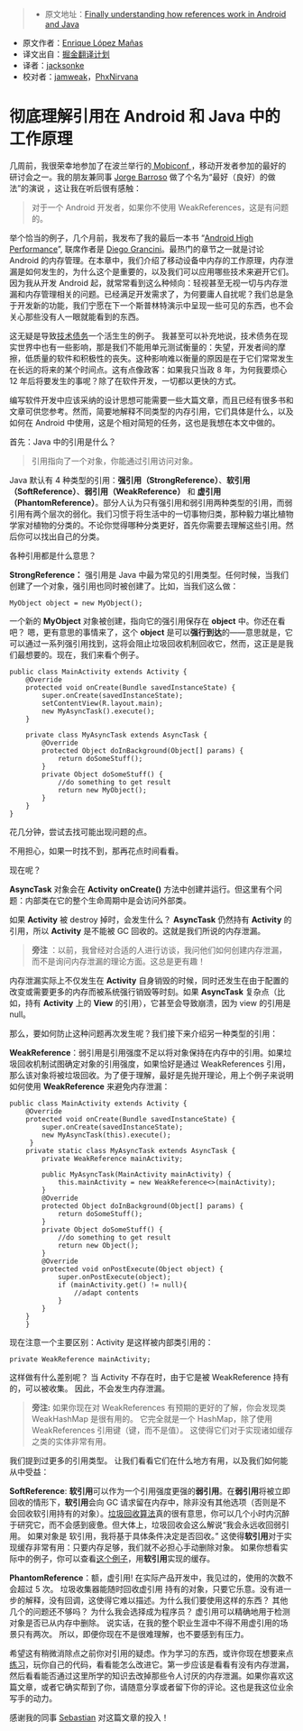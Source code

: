 > * 原文地址：[Finally understanding how references work in Android and Java](https://medium.com/google-developer-experts/finally-understanding-how-references-work-in-android-and-java-26a0d9c92f83#.x1m4ykp6m)
* 原文作者：[Enrique López Mañas](https://medium.com/@enriquelopezmanas)
* 译文出自：[掘金翻译计划](https://github.com/xitu/gold-miner)
* 译者：[jacksonke](https://github.com/jacksonke)
* 校对者：[jamweak](https://github.com/jamweak)，[PhxNirvana](https://github.com/phxnirvana) 

# 彻底理解引用在 Android 和 Java 中的工作原理
几周前，我很荣幸地参加了在波兰举行的[ Mobiconf ](http://2016.mobiconf.org/)，移动开发者参加的最好的研讨会之一。我的朋友兼同事 [Jorge Barroso](https://github.com/flipper83) 做了个名为“最好（良好）的做法”的演说 ，这让我在听后很有感触：

> 对于一个 Android 开发者，如果你不使用 WeakReferences，这是有问题的。

举个恰当的例子，几个月前，我发布了我的最后一本书 “[Android High Performance](https://goo.gl/DLyeXN)”, 联席作者是 [Diego Grancini](https://www.linkedin.com/in/diegograncini)。最热门的章节之一就是讨论 Android 的内存管理。在本章中，我们介绍了移动设备中内存的工作原理，内存泄漏是如何发生的，为什么这个是重要的，以及我们可以应用哪些技术来避开它们。因为我从开发 Android 起，就常常看到这么种倾向：轻视甚至无视一切与内存泄漏和内存管理相关的问题。已经满足开发需求了，为何要庸人自扰呢？我们总是急于开发新的功能，我们宁愿在下一个斯普林特演示中呈现一些可见的东西，也不会关心那些没有人一眼就能看到的东西。

这无疑是导致[技术债务](https://en.wikipedia.org/wiki/Technical_debt)一个活生生的例子。 我甚至可以补充地说，技术债务在现实世界中也有一些影响，那是我们不能用单元测试衡量的：失望，开发者间的摩擦，低质量的软件和积极性的丧失。这种影响难以衡量的原因是在于它们常常发生在长远的将来的某个时间点。这有点像政客：如果我只当政 8 年，为何我要烦心 12 年后将要发生的事呢？除了在软件开发，一切都以更快的方式。

编写软件开发中应该采纳的设计思想可能需要一些大篇文章，而且已经有很多书和文章可供您参考。然而，简要地解释不同类型的内存引用，它们具体是什么，以及如何在 Android 中使用，这是个相对简短的任务，这也是我想在本文中做的。

首先：Java 中的引用是什么？

> 引用指向了一个对象，你能通过引用访问对象。

Java 默认有 4 种类型的引用：**强引用（StrongReference）**、**软引用（SoftReference）**、**弱引用（WeakReference）** 和 **虚引用（PhantomReference）**。部分人认为只有强引用和弱引用两种类型的引用，而弱引用有两个层次的弱化。我们习惯于将生活中的一切事物归类，那种毅力堪比植物学家对植物的分类的。不论你觉得哪种分类更好，首先你需要去理解这些引用。然后你可以找出自己的分类。

各种引用都是什么意思？

**StrongReference：** 强引用是 Java 中最为常见的引用类型。任何时候，当我们创建了一个对象，强引用也同时被创建了。比如，当我们这么做：

    MyObject object = new MyObject();

一个新的 **MyObject** 对象被创建，指向它的强引用保存在 **object** 中。你还在看吧？ 嗯，更有意思的事情来了，这个 **object** 是可以**强行到达**的——意思就是，它可以通过一系列强引用找到，这将会阻止垃圾回收机制回收它，然而，这正是是我们最想要的。现在，我们来看个例子。

    public class MainActivity extends Activity {
        @Override
        protected void onCreate(Bundle savedInstanceState) {   
            super.onCreate(savedInstanceState);
            setContentView(R.layout.main);
            new MyAsyncTask().execute();
        }

        private class MyAsyncTask extends AsyncTask {
            @Override
            protected Object doInBackground(Object[] params) {
                return doSomeStuff();
            }
            private Object doSomeStuff() {
                //do something to get result
                return new MyObject();
            } 
        }
    }

花几分钟，尝试去找可能出现问题的点。

不用担心，如果一时找不到，那再花点时间看看。

现在呢？

**AsyncTask** 对象会在 **Activity** **onCreate()** 方法中创建并运行。但这里有个问题：内部类在它的整个生命周期中是会访问外部类。

如果 **Activity** 被 destroy 掉时，会发生什么？ **AsyncTask** 仍然持有 **Activity** 的引用，所以 **Activity** 是不能被 GC 回收的。这就是我们所说的内存泄漏。

> **旁注** ：以前，我曾经对合适的人进行访谈，我问他们如何创建内存泄漏，而不是询问内存泄漏的理论方面。这总是更有趣！

内存泄漏实际上不仅发生在 **Activity** 自身销毁的时候，同时还发生在由于配置的改变或需要更多的内存而被系统强行销毁等时刻。如果 **AsyncTask** 复杂点（比如，持有 **Activity** 上的 **View** 的引用），它甚至会导致崩溃，因为 view 的引用是 null。

那么，要如何防止这种问题再次发生呢？我们接下来介绍另一种类型的引用：

**WeakReference**：弱引用是引用强度不足以将对象保持在内存中的引用。如果垃圾回收机制试图确定对象的引用强度，如果恰好是通过 WeakReferences 引用，那么该对象将被垃圾回收。为了便于理解，最好是先抛开理论，用上个例子来说明如何使用 **WeakReference** 来避免内存泄漏：

    public class MainActivity extends Activity {
        @Override
        protected void onCreate(Bundle savedInstanceState) {
            super.onCreate(savedInstanceState);
            new MyAsyncTask(this).execute();
         }
        private static class MyAsyncTask extends AsyncTask {
            private WeakReference mainActivity;    

            public MyAsyncTask(MainActivity mainActivity) {   
                this.mainActivity = new WeakReference<>(mainActivity);            
            }
            @Override
            protected Object doInBackground(Object[] params) {
                return doSomeStuff();
            }
            private Object doSomeStuff() {
                //do something to get result
                return new Object();
            }
            @Override
            protected void onPostExecute(Object object) {
                super.onPostExecute(object);
                if (mainActivity.get() != null){
                    //adapt contents
                }
            }
        }
        }

现在注意一个主要区别：Activity 是这样被内部类引用的：

    private WeakReference mainActivity;

这样做有什么差别呢？ 当 Activity 不存在时，由于它是被 WeakReference 持有的，可以被收集。 因此，不会发生内存泄漏。

> **旁注:** 如果你现在对 WeakReferences 有预期的更好的了解，你会发现类 WeakHashMap 是很有用的。 它完全就是一个 HashMap，除了使用 WeakReferences 引用键（键，而不是值）。 这使得它们对于实现诸如缓存之类的实体非常有用。

我们提到过更多的引用类型。 让我们看看它们在什么地方有用，以及我们如何能从中受益：

**SoftReference**: **软引用**可以作为一个引用强度更强的**弱引用**。在**弱引用**将被立即回收的情形下，**软引用**会向 GC 请求留在内存中，除非没有其他选项（否则是不会回收软引用持有的对象）。[垃圾回收算法](https://plumbr.eu/handbook/garbage-collection-algorithms-implementations)真的很有意思，你可以几个小时内沉醉于研究它，而不会感到疲惫。但大体上，垃圾回收会这么解说“我会永远收回弱引用。 如果对象是 软引用，我将基于具体条件决定是否回收。” 这使得**软引用**对于实现缓存非常有用：只要内存足够，我们就不必担心手动删除对象。 如果你想看实际中的例子，你可以查看[这个例子](http://peters-andoird-blog.blogspot.de/2012/05/softreference-cache.html)，用**软引用**实现的缓存。

**PhantomReference**：额，虚引用! 在实际产品开发中，我见过的，使用的次数不会超过 5 次。 垃圾收集器能随时回收虚引用 持有的对象，只要它乐意。没有进一步的解释，没有回调，这使得它难以描述。为什么我们要使用这样的东西？ 其他几个的问题还不够吗？ 为什么我会选择成为程序员？ 虚引用可以精确地用于检测对象是否已从内存中删除。 说实话，在我的整个职业生涯中不得不用虚引用的场景只有两次。 所以，即便你现在不是很难理解，也不要感到有压力。

希望这有稍微消除点之前你对引用的疑虑。作为学习的东西，或许你现在想要来点[练习](https://medium.com/@enriquelopezmanas/the-theoretical-animal-4f6901aaf571#.5nocvfu4m)，玩你自己的代码，看看能怎么改进它。第一步应该是看看有没有内存泄漏，然后看看能否通过这里所学的知识去改掉那些令人讨厌的内存泄漏。如果你喜欢这篇文章，或者它确实帮到了你，请随意分享或者留下你的评论。这也是我这位业余写手的动力。

感谢我的同事 [Sebastian](https://twitter.com/semuvex) 对这篇文章的投入！